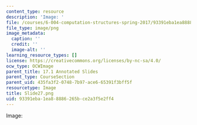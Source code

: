 ```yaml
---
content_type: resource
description: 'Image: '
file: /courses/6-004-computation-structures-spring-2017/93391eba1ea88886265bce2a3f5e2ff4_Slide27.png
file_type: image/png
image_metadata:
  caption: ''
  credit: ''
  image-alt: ''
learning_resource_types: []
license: https://creativecommons.org/licenses/by-nc-sa/4.0/
ocw_type: OCWImage
parent_title: 17.1 Annotated Slides
parent_type: CourseSection
parent_uid: 435fa3f2-0748-7b97-ace6-65391f3bff5f
resourcetype: Image
title: Slide27.png
uid: 93391eba-1ea8-8886-265b-ce2a3f5e2ff4
---
```

Image: 